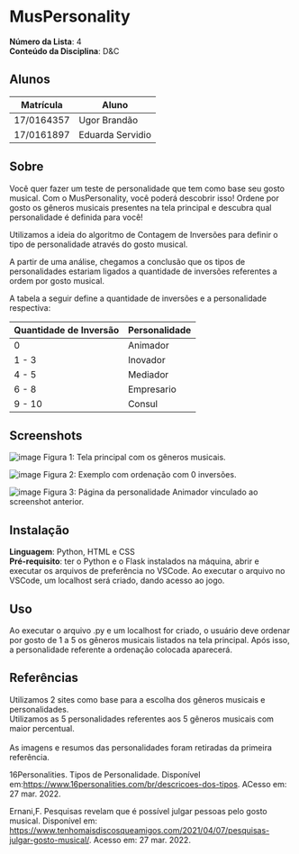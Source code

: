 # MusPersonality

**Número da Lista**: 4<br>
**Conteúdo da Disciplina**: D&C<br>

## Alunos
|Matrícula | Aluno |
| -- | -- |
| 17/0164357  |  Ugor Brandão |
| 17/0161897 | Eduarda Servidio |

## Sobre 
Você quer fazer um teste de personalidade que tem como base seu gosto musical.
Com o MusPersonality, você poderá descobrir isso! Ordene por gosto os gêneros
musicais presentes na tela principal e descubra qual personalidade é definida para
você! 

Utilizamos a ideia do algoritmo de Contagem de Inversões para definir o tipo de 
personalidade através do gosto musical. <br>

A partir de uma análise, chegamos a conclusão que os tipos de personalidades estariam ligados a quantidade de inversões referentes a ordem por gosto musical.

A tabela a seguir define a quantidade de inversões e a personalidade respectiva: <br>

|Quantidade de Inversão| Personalidade |
| -- | -- |
| 0  | Animador |
| 1 - 3 | Inovador |
| 4 - 5 | Mediador |
| 6 - 8 | Empresario |
| 9 - 10 | Consul |

## Screenshots
![image](https://user-images.githubusercontent.com/52542729/160497952-a28eeafb-328a-4cfa-b0fa-69bd9f2e36dd.png)
Figura 1: Tela principal com os gêneros musicais.

![image](https://user-images.githubusercontent.com/52542729/160498012-94e50588-3c51-43d0-bd0e-3ff8b15e1127.png)
Figura 2: Exemplo com ordenação com 0 inversões.

![image](https://user-images.githubusercontent.com/52542729/160498085-cd0f054d-e4d7-4d2e-828a-787bc57a6f3b.png)
Figura 3: Página da personalidade Animador vinculado ao screenshot anterior.

## Instalação 
**Linguagem**: Python, HTML e CSS<br>
**Pré-requisito**: ter o Python e o Flask instalados na máquina, abrir e executar
 os arquivos de preferência no VSCode. Ao executar o arquivo no VSCode, 
 um localhost será criado, dando acesso ao jogo.

## Uso 

Ao executar o arquivo .py e um localhost for criado, o usuário deve ordenar por
gosto de 1 a 5 os gêneros musicais listados na tela principal. Após isso, a personalidade
referente a ordenação colocada aparecerá.

## Referências
Utilizamos 2 sites como base para a escolha dos gêneros musicais e personalidades.<br>
Utilizamos as 5 personalidades referentes aos 5 gêneros musicais com maior percentual.<br><br>
As imagens e resumos das personalidades foram retiradas da primeira referência.

16Personalities. Tipos de Personalidade. Disponível em:<https://www.16personalities.com/br/descricoes-dos-tipos>. ACesso em: 27 mar. 2022.

Ernani,F. Pesquisas revelam que é possível julgar pessoas pelo gosto musical. Disponível em: <https://www.tenhomaisdiscosqueamigos.com/2021/04/07/pesquisas-julgar-gosto-musical/>. Acesso em: 27 mar. 2022.



